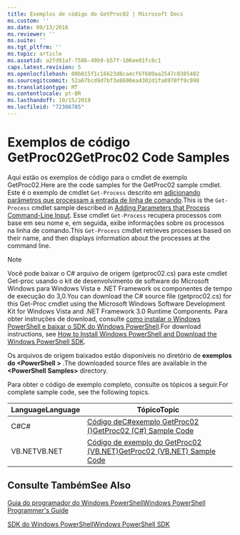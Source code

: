 ```yaml
---
title: Exemplos de código do GetProc02 | Microsoft Docs
ms.custom: ''
ms.date: 09/13/2016
ms.reviewer: ''
ms.suite: ''
ms.tgt_pltfrm: ''
ms.topic: article
ms.assetid: a2fd91af-758b-49b9-b57f-106ee01fc8c1
caps.latest.revision: 5
ms.openlocfilehash: 00b015f1c16623d8ca4cf6f609aa2547c0385402
ms.sourcegitcommit: 52a67bcd9d7bf3e8600ea4302d1fa8970ff9c998
ms.translationtype: MT
ms.contentlocale: pt-BR
ms.lasthandoff: 10/15/2019
ms.locfileid: "72366785"
---
```

# <a name="getproc02-code-samples"></a><span data-ttu-id="8a230-102">Exemplos de código GetProc02</span><span class="sxs-lookup"><span data-stu-id="8a230-102">GetProc02 Code Samples</span></span>

<span data-ttu-id="8a230-103">Aqui estão os exemplos de código para o cmdlet de exemplo GetProc02.</span><span class="sxs-lookup"><span data-stu-id="8a230-103">Here are the code samples for the GetProc02 sample cmdlet.</span></span> <span data-ttu-id="8a230-104">Este é o exemplo de cmdlet `Get-Process` descrito em [adicionando parâmetros que processam a entrada de linha de comando](../cmdlet/adding-parameters-that-process-command-line-input.md).</span><span class="sxs-lookup"><span data-stu-id="8a230-104">This is the `Get-Process` cmdlet sample described in [Adding Parameters that Process Command-Line Input](../cmdlet/adding-parameters-that-process-command-line-input.md).</span></span> <span data-ttu-id="8a230-105">Esse cmdlet `Get-Process` recupera processos com base em seu nome e, em seguida, exibe informações sobre os processos na linha de comando.</span><span class="sxs-lookup"><span data-stu-id="8a230-105">This `Get-Process` cmdlet retrieves processes based on their name, and then displays information about the processes at the command line.</span></span>

> [!NOTE]
> <span data-ttu-id="8a230-106">Você pode baixar o C# arquivo de origem (getproc02.cs) para este cmdlet Get-proc usando o kit de desenvolvimento de software do Microsoft Windows para Windows Vista e .NET Framework os componentes de tempo de execução do 3,0.</span><span class="sxs-lookup"><span data-stu-id="8a230-106">You can download the C# source file (getproc02.cs) for this Get-Proc cmdlet using the Microsoft Windows Software Development Kit for Windows Vista and .NET Framework 3.0 Runtime Components.</span></span> <span data-ttu-id="8a230-107">Para obter instruções de download, consulte [como instalar o Windows PowerShell e baixar o SDK do Windows PowerShell](/powershell/developer/installing-the-windows-powershell-sdk).</span><span class="sxs-lookup"><span data-stu-id="8a230-107">For download instructions, see [How to Install Windows PowerShell and Download the Windows PowerShell SDK](/powershell/developer/installing-the-windows-powershell-sdk).</span></span>
>
> <span data-ttu-id="8a230-108">Os arquivos de origem baixados estão disponíveis no diretório de **exemplos do \<PowerShell >** .</span><span class="sxs-lookup"><span data-stu-id="8a230-108">The downloaded source files are available in the **\<PowerShell Samples>** directory.</span></span>

<span data-ttu-id="8a230-109">Para obter o código de exemplo completo, consulte os tópicos a seguir.</span><span class="sxs-lookup"><span data-stu-id="8a230-109">For complete sample code, see the following topics.</span></span>

|<span data-ttu-id="8a230-110">Language</span><span class="sxs-lookup"><span data-stu-id="8a230-110">Language</span></span>|<span data-ttu-id="8a230-111">Tópico</span><span class="sxs-lookup"><span data-stu-id="8a230-111">Topic</span></span>|
|--------------|-----------|
|<span data-ttu-id="8a230-112">C#</span><span class="sxs-lookup"><span data-stu-id="8a230-112">C#</span></span>|[<span data-ttu-id="8a230-113">Código deC#exemplo GetProc02 ()</span><span class="sxs-lookup"><span data-stu-id="8a230-113">GetProc02 (C#) Sample Code</span></span>](./getproc02-csharp-sample-code.md)|
|<span data-ttu-id="8a230-114">VB.NET</span><span class="sxs-lookup"><span data-stu-id="8a230-114">VB.NET</span></span>|[<span data-ttu-id="8a230-115">Código de exemplo do GetProc02 (VB.NET)</span><span class="sxs-lookup"><span data-stu-id="8a230-115">GetProc02 (VB.NET) Sample Code</span></span>](./getproc02-vb-net-sample-code.md)|

## <a name="see-also"></a><span data-ttu-id="8a230-116">Consulte Também</span><span class="sxs-lookup"><span data-stu-id="8a230-116">See Also</span></span>

[<span data-ttu-id="8a230-117">Guia do programador do Windows PowerShell</span><span class="sxs-lookup"><span data-stu-id="8a230-117">Windows PowerShell Programmer's Guide</span></span>](./windows-powershell-programmer-s-guide.md)

[<span data-ttu-id="8a230-118">SDK do Windows PowerShell</span><span class="sxs-lookup"><span data-stu-id="8a230-118">Windows PowerShell SDK</span></span>](../windows-powershell-reference.md)